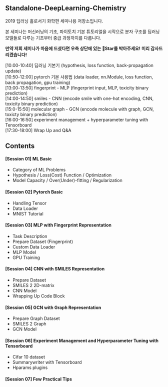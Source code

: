 ## Standalone-DeepLearning-Chemistry  

2019 딥러닝 홀로서기 화학편 세미나용 저장소입니다.

본 세미나는 머신러닝의 기초, 파이토치 기본 튜토리얼을 시작으로 분자 구조를 딥러닝 모델들로 다루는 기초부터 중급 과정까지를 다룹니다.  

**만약 저희 세미나가 마음에 드셨다면 우측 상단에 있는 :star2:Star를 박아주세요! 미리 감사드리겠습니다!**


[10:00-10:40] 딥러닝 기본기 (hypothesis, loss function, back-propagation update)  
[10:50-12:00] pytorch 기본 사용법 (data loader, nn.Module, loss function, back propagation, gpu training)  
[13:00-13:50] fingerprint - MLP (fingerprint input, MLP, toxicity binary prediction)  
[14:00-14:50] smiles - CNN (encode smile with one-hot encoding, CNN, toxicity binary prediction)  
[15:0-15:50] molecular graph - GCN (encode molecule with graph, GCN, toxicty binary prediction)  
[16:00-16:50] experiment management + hyperparameter tuning with Tensorboard  
[17:30-18:00] Wrap Up and Q&A  


## Contents  

#### [Session 01] ML Basic 
- Category of ML Problems 
- Hypothesis / Loss(Cost) Function / Optimization  
- Model Capacity / Over(Under)-fitting / Regularization  

#### [Session 02] Pytorch Basic 
- Handling Tensor  
- Data Loader  
- MNIST Tutorial 

#### [Session 03] MLP with Fingerprint Representation 
- Task Description  
- Prepare Dataset (Fingerprint)  
- Custom Data Loader  
- MLP Model 
- GPU Training  


#### [Session 04] CNN with SMILES Representation    
- Prepare Dataset  
- SMILES 2 2D-matrix
- CNN Model
- Wrapping Up Code Block 

#### [Session 05] GCN with Graph Representation 
- Prepare Graph Dataset  
- SMILES 2 Graph
- GCN Model


#### [Session 06] Experiment Management and Hyperparameter Tuning with Tensorboard 
- Cifar 10 dataset  
- Summarywriter with Tensorboard 
- Hparams plugins 


#### [Session 07] Few Practical Tips
 


